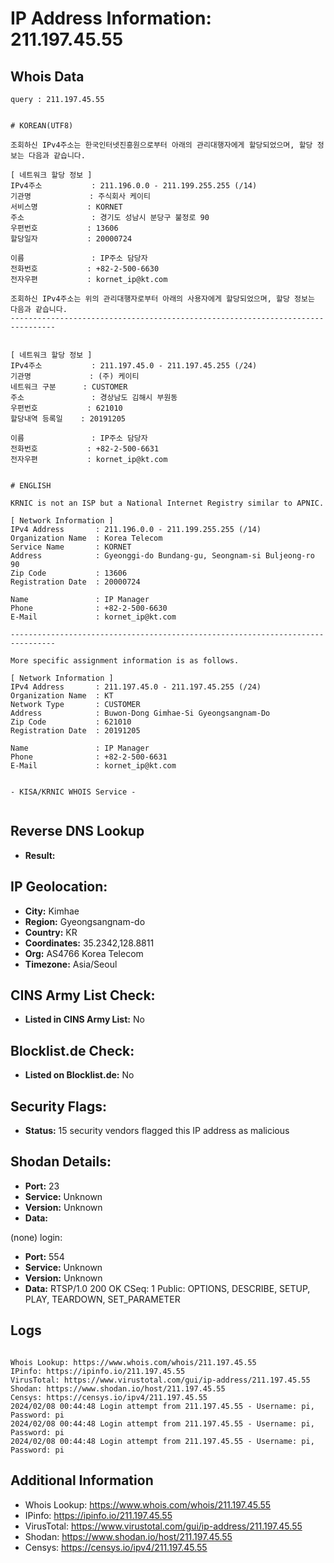 # IP Address Information: 211.197.45.55

## Whois Data
```
query : 211.197.45.55


# KOREAN(UTF8)

조회하신 IPv4주소는 한국인터넷진흥원으로부터 아래의 관리대행자에게 할당되었으며, 할당 정보는 다음과 같습니다.

[ 네트워크 할당 정보 ]
IPv4주소           : 211.196.0.0 - 211.199.255.255 (/14)
기관명             : 주식회사 케이티
서비스명           : KORNET
주소               : 경기도 성남시 분당구 불정로 90
우편번호           : 13606
할당일자           : 20000724

이름               : IP주소 담당자
전화번호           : +82-2-500-6630
전자우편           : kornet_ip@kt.com

조회하신 IPv4주소는 위의 관리대행자로부터 아래의 사용자에게 할당되었으며, 할당 정보는 다음과 같습니다.
--------------------------------------------------------------------------------


[ 네트워크 할당 정보 ]
IPv4주소           : 211.197.45.0 - 211.197.45.255 (/24)
기관명             : (주) 케이티
네트워크 구분      : CUSTOMER
주소               : 경상남도 김해시 부원동
우편번호           : 621010
할당내역 등록일    : 20191205

이름               : IP주소 담당자
전화번호           : +82-2-500-6631
전자우편           : kornet_ip@kt.com


# ENGLISH

KRNIC is not an ISP but a National Internet Registry similar to APNIC.

[ Network Information ]
IPv4 Address       : 211.196.0.0 - 211.199.255.255 (/14)
Organization Name  : Korea Telecom
Service Name       : KORNET
Address            : Gyeonggi-do Bundang-gu, Seongnam-si Buljeong-ro 90
Zip Code           : 13606
Registration Date  : 20000724

Name               : IP Manager
Phone              : +82-2-500-6630
E-Mail             : kornet_ip@kt.com

--------------------------------------------------------------------------------

More specific assignment information is as follows.

[ Network Information ]
IPv4 Address       : 211.197.45.0 - 211.197.45.255 (/24)
Organization Name  : KT
Network Type       : CUSTOMER
Address            : Buwon-Dong Gimhae-Si Gyeongsangnam-Do
Zip Code           : 621010
Registration Date  : 20191205

Name               : IP Manager
Phone              : +82-2-500-6631
E-Mail             : kornet_ip@kt.com


- KISA/KRNIC WHOIS Service -


```
## Reverse DNS Lookup
- **Result:** 

## IP Geolocation:
- **City:** Kimhae
- **Region:** Gyeongsangnam-do
- **Country:** KR
- **Coordinates:** 35.2342,128.8811
- **Org:** AS4766 Korea Telecom
- **Timezone:** Asia/Seoul

## CINS Army List Check:
- **Listed in CINS Army List:** 
No

## Blocklist.de Check:
- **Listed on Blocklist.de:** 
No

## Security Flags:
- **Status:** 15 security vendors flagged this IP address as malicious

## Shodan Details:
- **Port:** 23
- **Service:** Unknown
- **Version:** Unknown
- **Data:** 
(none) login: 

- **Port:** 554
- **Service:** Unknown
- **Version:** Unknown
- **Data:** RTSP/1.0 200 OK
CSeq: 1
Public: OPTIONS, DESCRIBE, SETUP, PLAY, TEARDOWN, SET_PARAMETER



## Logs
```

Whois Lookup: https://www.whois.com/whois/211.197.45.55
IPinfo: https://ipinfo.io/211.197.45.55
VirusTotal: https://www.virustotal.com/gui/ip-address/211.197.45.55
Shodan: https://www.shodan.io/host/211.197.45.55
Censys: https://censys.io/ipv4/211.197.45.55
2024/02/08 00:44:48 Login attempt from 211.197.45.55 - Username: pi, Password: pi
2024/02/08 00:44:48 Login attempt from 211.197.45.55 - Username: pi, Password: pi
2024/02/08 00:44:48 Login attempt from 211.197.45.55 - Username: pi, Password: pi

```
## Additional Information
- Whois Lookup: https://www.whois.com/whois/211.197.45.55
- IPinfo: https://ipinfo.io/211.197.45.55
- VirusTotal: https://www.virustotal.com/gui/ip-address/211.197.45.55
- Shodan: https://www.shodan.io/host/211.197.45.55
- Censys: https://censys.io/ipv4/211.197.45.55


